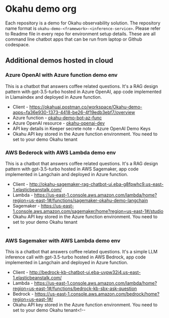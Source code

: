 # Okahu demo org
Each repository is a demo for Okahu observability solution. The repository name format is ``okahu-demo-<framework>-<inference-service>``. Please refer to Readme file in every repo for environment setup details. These are all command line chatbot apps that can be run from laptop or Github codespace.

## Additional demos hosted in cloud 
### Azure OpenAI with Azure function demo env
This is a chatbot that answers coffee related questions. It's a RAG design pattern with gpt-3.5-turbo hosted in Azure OpenAI, app code implemented in Llamaindex and deployed in Azure function.
- Client - https://okahuai.postman.co/workspace/Okahu-demo-apps~fa36e930-1373-4418-be26-4f19edb3ebf7/overview
- Azure function - [okahu-demo-bot-az-func](https://portal.azure.com/#@NETORGFT14510184.onmicrosoft.com/asset/WebsitesExtension/Website/subscriptions/a8215907-de61-45d9-8d3f-aab5a9a432fb/resourceGroups/okahu-demo-rg/providers/Microsoft.Web/sites/okahu-demo-bot-az-func)
- Azure OpenAI resource - [okahu-openai-dev](https://portal.azure.com/#@NETORGFT14510184.onmicrosoft.com/asset/Microsoft_Azure_ProjectOxford/CognitiveServicesAccount/subscriptions/a8215907-de61-45d9-8d3f-aab5a9a432fb/resourceGroups/okahu_rg/providers/Microsoft.CognitiveServices/accounts/okahu-openai-dev)
- API key details in Keeper secrete note -  Azure OpenAI Demo Keys
- Okahu API key stored in the Azure function environment. You need to set to your demo Okahu tenant

### AWS Bederock with AWS Lambda demo env
This is a chatbot that answers coffee related questions. It's a RAG design pattern with gpt-3.5-turbo hosted in AWS Sagemaker, app code implemented in Langchain and deployed in Azure function.
- Client - http://okahu-sagemaker-rag-chatbot-ui.eba-g8fpwhc9.us-east-1.elasticbeanstalk.com/
- Lambda - https://us-east-1.console.aws.amazon.com/lambda/home?region=us-east-1#/functions/sagemaker-okahu-demo-langchain
- Sagemaker - https://us-east-1.console.aws.amazon.com/sagemaker/home?region=us-east-1#/studio
- Okahu API key stored in the Azure function environment. You need to set to your demo Okahu tenant
- 
### AWS Sagemaker with AWS Lambda demo env
This is a chatbot that answers coffee related questions. It's a simple LLM inference call with gpt-3.5-turbo hosted in AWS Bedrock, app code implemented in Langchain and deployed in Azure function.
- Client - http://bedrock-kb-chatbot-ui.eba-uvpw32i4.us-east-1.elasticbeanstalk.com/
- Lambda - https://us-east-1.console.aws.amazon.com/lambda/home?region=us-east-1#/functions/bedrock-kb-sbx-ask-question
- Bedrock - https://us-east-1.console.aws.amazon.com/bedrock/home?region=us-east-1#/
- Okahu API key stored in the Azure function environment. You need to set to your demo Okahu tenant<!--
